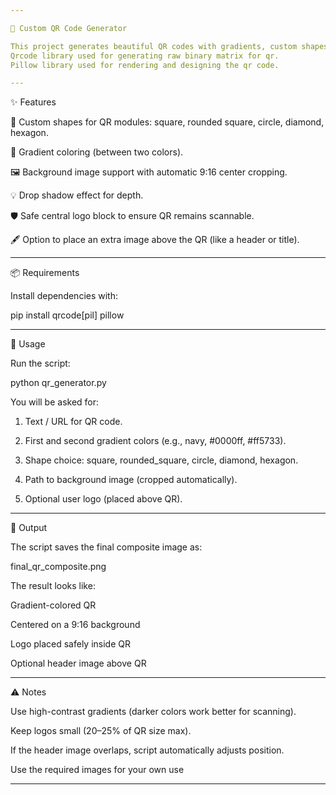 ```yaml
---

🎨 Custom QR Code Generator

This project generates beautiful QR codes with gradients, custom shapes, shadows and background images. It’s built with Python, using the qrcode and Pillow (PIL) libraries.
Qrcode library used for generating raw binary matrix for qr.
Pillow library used for rendering and designing the qr code.

---
```


✨ Features

🔳 Custom shapes for QR modules: square, rounded square, circle, diamond, hexagon.

🌈 Gradient coloring (between two colors).

🖼️ Background image support with automatic 9:16 center cropping.

💡 Drop shadow effect for depth.

🛡️ Safe central logo block to ensure QR remains scannable.

🖋️ Option to place an extra image above the QR (like a header or title).



---

📦 Requirements

Install dependencies with:

pip install qrcode[pil] pillow


---

🚀 Usage

Run the script:

python qr_generator.py

You will be asked for:

1. Text / URL for QR code.


2. First and second gradient colors (e.g., navy, #0000ff, #ff5733).


3. Shape choice: square, rounded_square, circle, diamond, hexagon.


4. Path to background image (cropped automatically).


5. Optional user logo (placed above QR).




---

📂 Output

The script saves the final composite image as:

final_qr_composite.png

The result looks like:

Gradient-colored QR

Centered on a 9:16 background

Logo placed safely inside QR

Optional header image above QR



---

⚠️ Notes

Use high-contrast gradients (darker colors work better for scanning).

Keep logos small (20–25% of QR size max).

If the header image overlaps, script automatically adjusts position.

Use the required images for your own use

---
